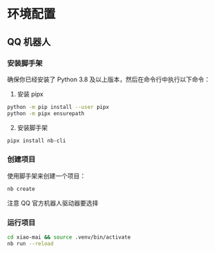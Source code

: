 # 环境配置

## QQ 机器人

### 安装脚手架

确保你已经安装了 Python 3.8 及以上版本，然后在命令行中执行以下命令：

1. 安装 pipx

```bash
python -m pip install --user pipx
python -m pipx ensurepath
```

2. 安装脚手架

```bash
pipx install nb-cli
```

### 创建项目

使用脚手架来创建一个项目：

```bash
nb create
```

注意 QQ 官方机器人驱动器要选择

### 运行项目

```bash
cd xiao-mai && source .venv/bin/activate
nb run --reload
```